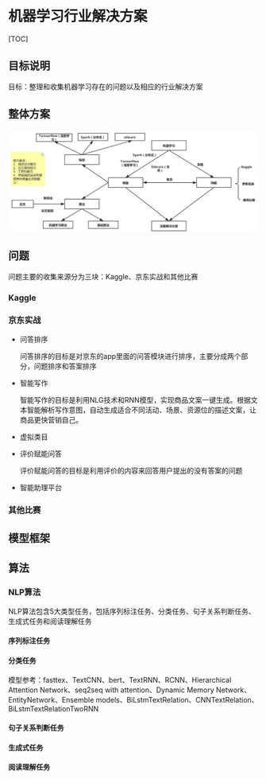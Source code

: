 # 机器学习行业解决方案

[TOC]

## 目标说明

目标：整理和收集机器学习存在的问题以及相应的行业解决方案



## 整体方案

![机器学习](./机器学习行业解决方案.jpg)

## 问题

问题主要的收集来源分为三块：Kaggle、京东实战和其他比赛

### Kaggle

### 京东实战

- 问答排序

  问答排序的目标是对京东的app里面的问答模块进行排序，主要分成两个部分，问题排序和答案排序

- 智能写作

  智能写作的目标是利用NLG技术和RNN模型，实现商品文案一键生成。根据文本智能解析写作意图，自动生成适合不同活动、场景、资源位的描述文案，让商品更快营销自己。

- 虚拟类目

- 评价赋能问答

  评价赋能问答的目标是利用评价的内容来回答用户提出的没有答案的问题

- 智能助理平台

### 其他比赛



## 模型框架





## 算法

### NLP算法

NLP算法包含5大类型任务，包括序列标注任务、分类任务、句子关系判断任务、生成式任务和阅读理解任务

#### 序列标注任务

#### 分类任务

模型参考：fasttex、TextCNN、bert、TextRNN、RCNN、Hierarchical Attention Network、seq2seq with attention、Dynamic Memory Network、EntityNetwork、Ensemble models、BiLstmTextRelation、CNNTextRelation、BiLstmTextRelationTwoRNN

#### 句子关系判断任务

#### 生成式任务 

#### 阅读理解任务

















